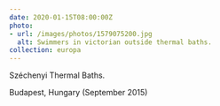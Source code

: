 ```yaml
---
date: 2020-01-15T08:00:00Z
photo:
- url: /images/photos/1579075200.jpg
  alt: Swimmers in victorian outside thermal baths.
collection: europa
---
```

Széchenyi Thermal Baths.

Budapest, Hungary (September 2015)
